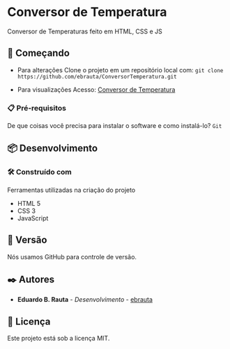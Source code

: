 # Conversor de Temperatura

Conversor de Temperaturas feito em  HTML, CSS e JS

## 🚀 Começando

* Para alterações
Clone o projeto em um repositório local com:
``` git clone https://github.com/ebrauta/ConversorTemperatura.git ```

* Para visualizações
Acesso: [Conversor de Temperatura](https://ebrauta.github.io/ConversorTemperatura)



### 📋 Pré-requisitos
De que coisas você precisa para instalar o software e como instalá-lo?
``` Git ```

## 📦 Desenvolvimento
### 🛠️ Construído com
Ferramentas utilizadas na criação do projeto
* HTML 5
* CSS 3
* JavaScript

## 📌 Versão
Nós usamos GitHub para controle de versão.

## ✒️ Autores
* **Eduardo B. Rauta** - *Desenvolvimento* - [ebrauta](https://github.com/ebrauta)

## 📄 Licença
Este projeto está sob a licença MIT.
